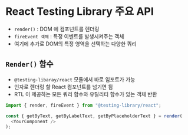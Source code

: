 # React Testing Library 주요 API

- `render()` : DOM 에 컴포넌트를 렌더링
- `fireEvent 객체` : 특정 이벤트를 발생시켜주는 객체
- 여기에 추가로 DOM의 특정 영역을 선택하는 다양한 쿼리

## `Render()` 함수

- `@testing-libaray/react` 모듈에서 바로 임포트가 가능
- 인자로 렌더링 할 React 컴포넌트를 넘기면 됨
- RTL 이 제공하는 모든 쿼리 함수와 유틸리티 함수가 있는 객체 반환

```js
import { render, fireEvent } from "@testing-library/react";

const { getByText, getByLabelText, getByPlaceholderText } = render(
  <YourComponent />
);
```

